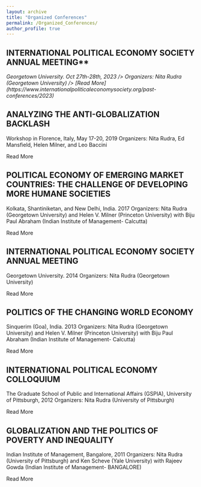 ```yaml
---
layout: archive
title: "Organized Conferences"
permalink: /Organized_Conferences/
author_profile: true
---
```


<!-- {% if site.author.googlescholar %}
  <div class="wordwrap">You can also find my articles on <a href="{{site.author.googlescholar}}">my Google Scholar profile</a>.</div>
{% endif %} -->


## INTERNATIONAL POLITICAL ECONOMY SOCIETY ANNUAL MEETING**

<address>
 Georgetown University. Oct 27th-28th, 2023 /> Organizers: Nita Rudra (Georgetown University) /> [Read More](https://www.internationalpoliticaleconomysociety.org/past-conferences/2023) 
</address>


## ANALYZING THE ANTI-GLOBALIZATION BACKLASH

Workshop in Florence, Italy, May 17-20, 2019
Organizers: Nita Rudra, Ed Mansfield, Helen Milner, and Leo Baccini

Read More

## POLITICAL ECONOMY OF EMERGING MARKET COUNTRIES: THE CHALLENGE OF DEVELOPING MORE HUMANE SOCIETIES

Kolkata, Shantiniketan, and New Delhi, India. 2017
Organizers: Nita Rudra (Georgetown University) and Helen V. Milner (Princeton University) with Biju Paul Abraham (Indian Institute of Management- Calcutta)

Read More

## INTERNATIONAL POLITICAL ECONOMY SOCIETY ANNUAL MEETING

Georgetown University. 2014
Organizers: Nita Rudra (Georgetown University)

Read More

## POLITICS OF THE CHANGING WORLD ECONOMY

Sinquerim (Goa), India. 2013
Organizers: Nita Rudra (Georgetown University) and Helen V. Milner (Princeton University) with Biju Paul Abraham (Indian Institute of Management- Calcutta)

Read More

## INTERNATIONAL POLITICAL ECONOMY COLLOQUIUM

The Graduate School of Public and International Affairs (GSPIA), University of Pittsburgh, 2012
Organizers: Nita Rudra (University of Pittsburgh)

Read More

## GLOBALIZATION AND THE POLITICS OF POVERTY AND INEQUALITY

Indian Institute of Management, Bangalore, 2011
Organizers: Nita Rudra (University of Pittsburgh) and Ken Scheve (Yale University) with Rajeev Gowda (Indian Institute of Management- BANGALORE)

Read More
